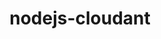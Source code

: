 ---
layout: default
title: nodejs-cloudant
name: nodejs-cloudant
fullname: cloudant/nodejs-cloudant
description: Cloudant Node.js client library
watchers: 85
stars: 85
forks: 25
languages: 
  - JavaScript
  - CSS

tech: 
  - Cloudant

level: Beginner
giturl: https://github.com/cloudant/nodejs-cloudant
---